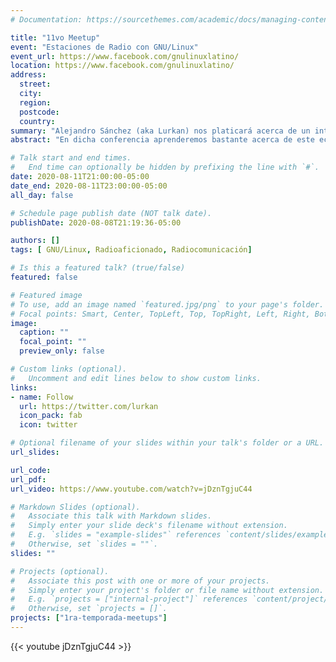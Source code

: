 ```yaml
---
# Documentation: https://sourcethemes.com/academic/docs/managing-content/

title: "11vo Meetup"
event: "Estaciones de Radio con GNU/Linux"
event_url: https://www.facebook.com/gnulinuxlatino/
location: https://www.facebook.com/gnulinuxlatino/
address:
  street:
  city:
  region:
  postcode:
  country:
summary: "Alejandro Sánchez (aka Lurkan) nos platicará acerca de un interesante hobby que trabaja con software libre: Radiocomunicación."
abstract: "En dicha conferencia aprenderemos bastante acerca de este ecosistema con nuestro invitado de lujo. "

# Talk start and end times.
#   End time can optionally be hidden by prefixing the line with `#`.
date: 2020-08-11T21:00:00-05:00
date_end: 2020-08-11T23:00:00-05:00
all_day: false

# Schedule page publish date (NOT talk date).
publishDate: 2020-08-08T21:19:36-05:00

authors: []
tags: [ GNU/Linux, Radioaficionado, Radiocomunicación]

# Is this a featured talk? (true/false)
featured: false

# Featured image
# To use, add an image named `featured.jpg/png` to your page's folder.
# Focal points: Smart, Center, TopLeft, Top, TopRight, Left, Right, BottomLeft, Bottom, BottomRight.
image:
  caption: ""
  focal_point: ""
  preview_only: false

# Custom links (optional).
#   Uncomment and edit lines below to show custom links.
links:
- name: Follow
  url: https://twitter.com/lurkan
  icon_pack: fab
  icon: twitter

# Optional filename of your slides within your talk's folder or a URL.
url_slides:

url_code:
url_pdf:
url_video: https://www.youtube.com/watch?v=jDznTgjuC44

# Markdown Slides (optional).
#   Associate this talk with Markdown slides.
#   Simply enter your slide deck's filename without extension.
#   E.g. `slides = "example-slides"` references `content/slides/example-slides.md`.
#   Otherwise, set `slides = ""`.
slides: ""

# Projects (optional).
#   Associate this post with one or more of your projects.
#   Simply enter your project's folder or file name without extension.
#   E.g. `projects = ["internal-project"]` references `content/project/deep-learning/index.md`.
#   Otherwise, set `projects = []`.
projects: ["1ra-temporada-meetups"]
---
```


{{< youtube jDznTgjuC44 >}}
